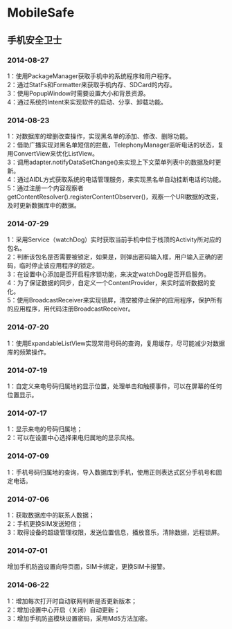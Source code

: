MobileSafe
==========

手机安全卫士
---------------
### 2014-08-27
1：使用PackageManager获取手机中的系统程序和用户程序。<br/>
2：通过StatFs和Formatter来获取手机内存、SDCard的内存。<br/>
3：使用PopupWindow时需要设置大小和背景资源。<br/>
4：通过系统的Intent来实现软件的启动、分享、卸载功能。
### 2014-08-23
1：对数据库的增删改查操作，实现黑名单的添加、修改、删除功能。<br/>
2：借助广播实现对黑名单短信的拦截，TelephonyManager监听电话的状态，复用ConvertView来优化ListView。<br/>
3：调用adapter.notifyDataSetChange()来实现上下文菜单列表中的数据及时更新。<br/>
4：通过AIDL方式获取系统的电话管理服务，来实现黑名单自动挂断电话的功能。<br/>
5：通过注册一个内容观察者getContentResolver().registerContentObserver()，观察一个URI数据的改变，及时更新数据库中的数据。
### 2014-07-29
1：采用Service（watchDog）实时获取当前手机中位于栈顶的Activity所对应的包名。<br/>
2：判断该包名是否需要被锁定，如果是，则弹出密码输入框，用户输入正确的密码，临时停止该应用程序的锁定。<br/>
3：在设置中心添加是否开启程序锁功能，来决定watchDog是否开启服务。<br/>
4：为了保证数据的同步，自定义一个ContentProvider，来实时监听数据的变化。<br/>
5：使用BroadcastReceiver来实现锁屏，清空被停止保护的应用程序，保护所有的应用程序，用代码注册BroadcastReceiver。
### 2014-07-20
1：使用ExpandableListView实现常用号码的查询，复用缓存，尽可能减少对数据库的频繁操作。
### 2014-07-19
1：自定义来电号码归属地的显示位置，处理单击和触摸事件，可以在屏幕的任何位置显示。
### 2014-07-17
1：显示来电的号码归属地；<br/>
2：可以在设置中心选择来电归属地的显示风格。
### 2014-07-09
1：手机号码归属地的查询，导入数据库到手机，使用正则表达式区分手机号和固定电话。
### 2014-07-06
1：获取数据库中的联系人数据；<br/>
2：手机更换SIM发送短信；<br/>
3：取得设备的超级管理权限，发送位置信息，播放音乐，清除数据，远程锁屏。
### 2014-07-01
增加手机防盗设置向导页面，SIM卡绑定，更换SIM卡报警。
### 2014-06-22
1：增加每次打开时自动联网判断是否更新版本；<br/>
2：增加设置中心开启（关闭）自动更新；<br/>
3：增加手机防盗模块设置密码，采用Md5方法加密。